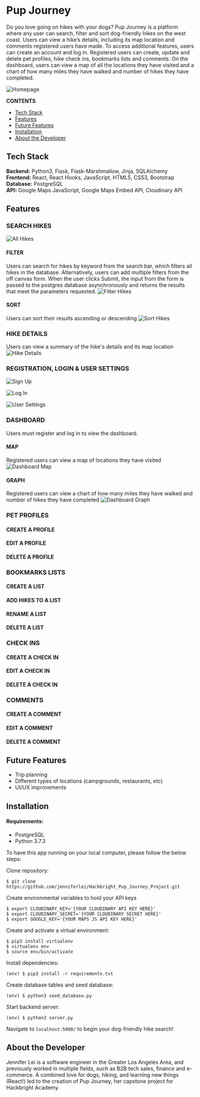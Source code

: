 # Pup Journey

Do you love going on hikes with your dogs? Pup Journey is a platform where any user can search, filter and sort dog-friendly hikes on the west coast. Users can view a hike’s details, including its map location and comments registered users have made. To access additional features, users can create an account and log in. Registered users can create, update and delete pet profiles, hike check ins, bookmarks lists and comments. On the dashboard, users can view a map of all the locations they have visited and a chart of how many miles they have walked and number of hikes they have completed.

![Homepage](/static/img/readme/Pup_Journey_Homepage.png "Homepage")

**CONTENTS**

- [Tech Stack](#tech-stack)
- [Features](#features)
- [Future Features](#future-features)
- [Installation](#installation)
- [About the Developer](#about-the-developer)

## Tech Stack

**Backend:** Python3, Flask, Flask-Marshmallow, Jinja, SQLAlchemy\
**Frontend:** React, React Hooks, JavaScript, HTML5, CSS3, Bootstrap\
**Database:** PostgreSQL\
**API:** Google Maps JavaScript, Google Maps Embed API, Cloudinary API

## Features

### SEARCH HIKES

![All Hikes](/static/img/readme/Pup_Journey_All_Hikes.png "All Hikes")

#### FILTER

Users can search for hikes by keyword from the search bar, which filters all hikes in the database. Alternatively, users can add multiple filters from the off canvas form. When the user clicks Submit, the input from the form is passed to the postgres database asynchronously and returns the results that meet the parameters requested.
![Filter Hikes](/static/img/readme/Pup_Journey_Filter.png "Filter Hikes")

#### SORT

Users can sort their results ascending or descending
![Sort Hikes](/static/img/readme/Pup_Journey_Sort.png "Sort Hikes")

### HIKE DETAILS

Users can view a summary of the hike's details and its map location
![Hike Details](/static/img/readme/Pup_Journey_Hike_Details.png "Hike Details")

### REGISTRATION, LOGIN & USER SETTINGS

![Sign Up](/static/img/readme/Pup_Journey_Sign_Up.png "Sign Up")

![Log In](/static/img/readme/Pup_Journey_Log_In.png "Log In")

![User Settings](/static/img/readme/Pup_Journey_User_Settings.png "User Settings")

### DASHBOARD

Users must register and log in to view the dashboard.

#### MAP

Registered users can view a map of locations they have visited
![Dashboard Map](/static/img/readme/Pup_Journey_Dashboard_Map.png "Dashboard Map")

#### GRAPH

Registered users can view a chart of how many miles they have walked and number of hikes they have completed
![Dashboard Graph](/static/img/readme/Pup_Journey_Dashboard_Graph.png "Dashboard Graph")

### PET PROFILES

#### CREATE A PROFILE

#### EDIT A PROFILE

#### DELETE A PROFILE

### BOOKMARKS LISTS

#### CREATE A LIST

#### ADD HIKES TO A LIST

#### RENAME A LIST

#### DELETE A LIST

### CHECK INS

#### CREATE A CHECK IN

#### EDIT A CHECK IN

#### DELETE A CHECK IN

### COMMENTS

#### CREATE A COMMENT

#### EDIT A COMMENT

#### DELETE A COMMENT

## Future Features

- Trip planning
- Different types of locations (campgrounds, restaurants, etc)
- UI/UX improvements

## Installation

#### Requirements:

- PostgreSQL
- Python 3.7.3

To have this app running on your local computer, please follow the below steps:

Clone repository:

```
$ git clone https://github.com/jenniferlei/Hackbright_Pup_Journey_Project.git
```

Create environmental variables to hold your API keys

```
$ export CLOUDINARY_KEY='{YOUR CLOUDINARY API KEY HERE}'
$ export CLOUDINARY_SECRET='{YOUR CLOUDINARY SECRET HERE}'
$ export GOOGLE_KEY='{YOUR MAPS JS API KEY HERE}'
```

Create and activate a virtual environment:

```
$ pip3 install virtualenv
$ virtualenv env
$ source env/bin/activate
```

Install dependencies:

```
(env) $ pip3 install -r requirements.txt
```

Create database tables and seed database:

```
(env) $ python3 seed_database.py
```

Start backend server:

```
(env) $ python3 server.py
```

Navigate to `localhost:5000/` to begin your dog-friendly hike search!

## About the Developer

Jennifer Lei is a software engineer in the Greater Los Angeles Area, and previously worked in multiple fields, such as B2B tech sales, finance and e-commerce. A combined love for dogs, hiking, and learning new things (React!) led to the creation of Pup Journey, her capstone project for Hackbright Academy.
